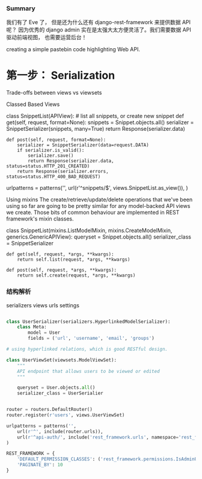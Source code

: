 
### Summary
我们有了 Eve 了， 但是还为什么还有 django-rest-framework 来提供数据 API 呢？ 因为优秀的 django admin 实在是太强大太方便灵活了。我们需要数据 API 驱动前端视图， 也需要运营后台！



creating a simple pastebin code highlighting Web API.
# 第一步： Serialization





Trade-offs between views vs viewsets




Classed Based Views

class SnippetList(APIView):
    # list all snippets, or create new snippet
    def get(self, request, format=None):
        snippets = Snippet.objects.all()
        serializer = SnippetSerializer(snippets, many=True)
        return Response(serializer.data)

    def post(self, request, format=None):
        serializer = SnippetSerializer(data=request.DATA)
        if serializer.is_valid():
            serializer.save()
            return Response(serializer.data, status=status.HTTP_201_CREATED)
        return Response(serializer.errors, status=status.HTTP_400_BAD_REQUEST)


urlpatterns = patterns('',
    url(r'^snippets/$', views.SnippetList.as_view()),
)

Using mixins
The create/retrieve/update/delete operations that we've been using so far are going to be pretty similar for any model-backed API views we create. Those bits of common behaviour are implemented in REST framework's mixin classes.

class SnippetList(mixins.ListModelMixin,
                  mixins.CreateModelMixin,
                  generics.GenericAPIView):
    queryset = Snippet.objects.all()
    serializer_class = SnippetSerializer

    def get(self, request, *args, **kwargs):
        return self.list(request, *args, **kwargs)

    def post(self, request, *args, **kwargs):
        return self.create(request, *args, **kwargs)




### 结构解析
serializers
views
urls
settings

```python

class UserSerializer(serializers.HyperlinkedModelSerializer):
    class Meta:
        model = User
        fields = ('url', 'username', 'email', 'groups')

# using hyperlinked relations, which is good RESTful design.

class UserViewSet(viewsets.ModelViewSet):
    """
    API endpoint that allows users to be viewed or edited
    """

    queryset = User.objects.all()
    serializer_class = UserSerialier


router = routers.DefaultRouter()
router.register(r'users', views.UserViewSet)

urlpatterns = patterns('',
    url(r'^', include(router.urls)),
    url(r'^api-auth/', include('rest_framework.urls', namespace='rest_framework'))
)

REST_FRAMEWORK = {
    'DEFAULT_PERMISSION_CLASSES': ('rest_framework.permissions.IsAdminUser',),
    'PAGINATE_BY': 10
}

```